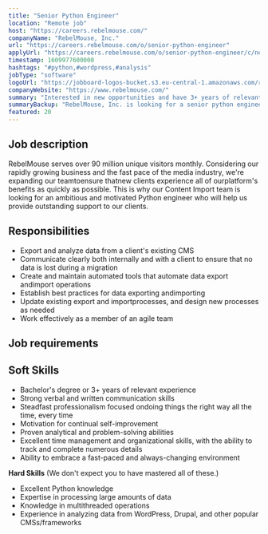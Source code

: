 ```yaml
---
title: "Senior Python Engineer"
location: "Remote job"
host: "https://careers.rebelmouse.com/"
companyName: "RebelMouse, Inc."
url: "https://careers.rebelmouse.com/o/senior-python-engineer"
applyUrl: "https://careers.rebelmouse.com/o/senior-python-engineer/c/new"
timestamp: 1609977600000
hashtags: "#python,#wordpress,#analysis"
jobType: "software"
logoUrl: "https://jobboard-logos-bucket.s3.eu-central-1.amazonaws.com/rebelmouse-inc-"
companyWebsite: "https://www.rebelmouse.com/"
summary: "Interested in new opportunities and have 3+ years of relevant experience? RebelMouse, Inc. has a job opening for a senior python engineer."
summaryBackup: "RebelMouse, Inc. is looking for a senior python engineer that has experience in: #python, #operations, #wordpress."
featured: 20
---
```


## Job description

RebelMouse serves over 90 million unique visitors monthly. Considering our rapidly growing business and the fast pace of the media industry, we're expanding our teamtoensure thatnew clients experience all of ourplatform's benefits as quickly as possible. This is why our Content Import team is looking for an ambitious and motivated Python engineer who will help us provide outstanding support to our clients.

## Responsibilities

*   Export and analyze data from a client's existing CMS
*   Communicate clearly both internally and with a client to ensure that no data is lost during a migration
*   Create and maintain automated tools that automate data export andimport operations
*   Establish best practices for data exporting andimporting
*   Update existing export and importprocesses, and design new processes as needed
*   Work effectively as a member of an agile team

## Job requirements

## Soft Skills

*   Bachelor's degree or 3+ years of relevant experience
*   Strong verbal and written communication skills
*   Steadfast professionalism focused ondoing things the right way all the time, every time
*   Motivation for continual self-improvement
*   Proven analytical and problem-solving abilities
*   Excellent time management and organizational skills, with the ability to track and complete numerous details
*   Ability to embrace a fast-paced and always-changing environment

**Hard Skills** (We don't expect you to have mastered all of these.)

*   Excellent Python knowledge
*   Expertise in processing large amounts of data
*   Knowledge in multithreaded operations
*   Experience in analyzing data from WordPress, Drupal, and other popular CMSs/frameworks
